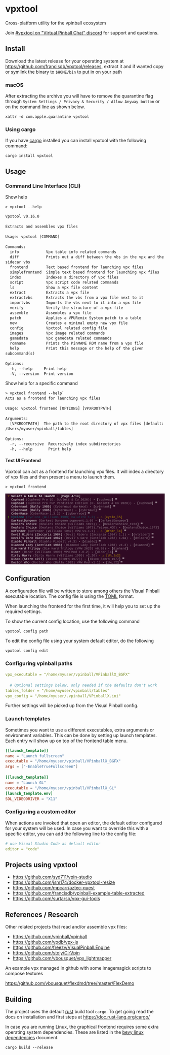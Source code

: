 # vpxtool

Cross-platform utility for the vpinball ecosystem

Join [#vpxtool on "Virtual Pinball Chat" discord](https://discord.gg/eYsvyMu8) for support and questions.

## Install

Download the latest release for your operating system at https://github.com/francisdb/vpxtool/releases, extract it and
if wanted copy or symlink the binary to `$HOME/bin` to put in on your path

### macOS

After extracting the archive you will have to remove the quarantine flag through
`System Settings / Privacy & Security / Allow Anyway button` or on the command line as shown below.

```
xattr -d com.apple.quarantine vpxtool
```

### Using cargo

If you have [cargo](https://doc.rust-lang.org/cargo/getting-started/installation.html) installed you can install
vpxtool with the following command:

```
cargo install vpxtool
```

## Usage

### Command Line Interface (CLI)

Show help

```shell
> vpxtool --help
```

```
Vpxtool v0.16.0

Extracts and assembles vpx files

Usage: vpxtool [COMMAND]

Commands:
  info            Vpx table info related commands
  diff            Prints out a diff between the vbs in the vpx and the sidecar vbs
  frontend        Text based frontend for launching vpx files
  simplefrontend  Simple text based frontend for launching vpx files
  index           Indexes a directory of vpx files
  script          Vpx script code related commands
  ls              Show a vpx file content
  extract         Extracts a vpx file
  extractvbs      Extracts the vbs from a vpx file next to it
  importvbs       Imports the vbs next to it into a vpx file
  verify          Verify the structure of a vpx file
  assemble        Assembles a vpx file
  patch           Applies a VPURemix System patch to a table
  new             Creates a minimal empty new vpx file
  config          Vpxtool related config file
  images          Vpx image related commands
  gamedata        Vpx gamedata related commands
  romname         Prints the PinMAME ROM name from a vpx file
  help            Print this message or the help of the given subcommand(s)

Options:
  -h, --help     Print help
  -V, --version  Print version
```

Show help for a specific command

```shell
> vpxtool frontend --help`
Acts as a frontend for launching vpx files

Usage: vpxtool frontend [OPTIONS] [VPXROOTPATH]

Arguments:
  [VPXROOTPATH]  The path to the root directory of vpx files [default: /Users/myuser/vpinball/tables]

Options:
  -r, --recursive  Recursively index subdirectories
  -h, --help       Print help
```

#### Text UI Frontend

Vpxtool can act as a frontend for launching vpx files. It will index a directory of vpx files and then present a menu to
launch them.

```
> vpxtool frontend
```

![Frontend](docs/frontend.png)

## Configuration

A configuration file will be written to store among others the Visual Pinball executable location. The config file is
using the [TOML](https://toml.io) format.

When launching the frontend for the first time, it will help you to set up the required settings.

To show the current config location, use the following command

```
vpxtool config path
```

To edit the config file using your system default editor, do the following

```
vpxtool config edit
```

### Configuring vpinball paths

```yaml
vpx_executable = "/home/myuser/vpinball/VPinballX_BGFX"

  # Optional settings below, only needed if the defaults don't work
tables_folder = "/home/myuser/vpinball/tables"
vpx_config = "/home/myuser/.vpinball/VPinballX.ini"
```

Further settings will be picked up from the Visual Pinball config.

### Launch templates

Sometimes you want to use a different executables, extra arguments or environment variables. This can be done
by setting up launch templates. Each entry will show up on top of the frontend table menu.

```toml
[[launch_template]]
name = "Launch fullscreen"
executable = "/home/myuser/vpinball/VPinballX_BGFX"
args = ["-EnableTrueFullscreen"]

[[launch_template]]
name = "Launch GL"
executable = "/home/myuser/vpinball/VPinballX_GL"
[launch_template.env]
SDL_VIDEODRIVER = "X11"
```

### Configuring a custom editor

When actions are invoked that open an editor, the default editor configured for your system will be used. In case you
want to override this with a specific editor, you can add the following line to the config file:

```yaml
# use Visual Studio Code as default editor
editor = "code"
```

## Projects using vpxtool

* https://github.com/syd711/vpin-studio
* https://github.com/jsm174/docker-vpxtool-resize
* https://github.com/mpcarr/aztec-quest
* https://github.com/francisdb/vpinball-example-table-extracted
* https://github.com/surtarso/vpx-gui-tools

## References / Research

Other related projects that read and/or assemble vpx files:

* https://github.com/vpinball/vpinball
* https://github.com/vpdb/vpx-js
* https://github.com/freezy/VisualPinball.Engine
* https://github.com/stojy/ClrVpin
* https://github.com/vbousquet/vpx_lightmapper

An example vpx managed in github with some imagemagick scripts to compose textures

https://github.com/vbousquet/flexdmd/tree/master/FlexDemo

## Building

The project uses the default [rust](https://www.rust-lang.org/) build tool `cargo`. To get going read the docs on
installation and first steps at https://doc.rust-lang.org/cargo/

In case you are running Linux, the graphical frontend requires some extra operating system dependencies. These are
listed in the [bevy linux dependencies](https://github.com/bevyengine/bevy/blob/main/docs/linux_dependencies.md)
document.

```
cargo build --release
```
